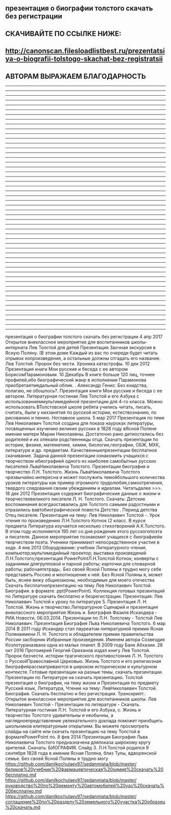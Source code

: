 презентация о биографии толстого скачать без регистрации
--------------------------------------------------
СКАЧИВАЙТЕ ПО ССЫЛКЕ НИЖЕ:
--------------------------------------------------
http://canonscan.filesloadlistbest.ru/prezentatsiya-o-biografii-tolstogo-skachat-bez-registratsii
--------------------------------------------------
АВТОРАМ ВЫРАЖАЕМ БЛАГОДАРНОСТЬ
--------------------------------------------------
--------------------------------------------------
--------------------------------------------------
--------------------------------------------------
--------------------------------------------------
--------------------------------------------------
--------------------------------------------------
--------------------------------------------------
--------------------------------------------------
--------------------------------------------------
--------------------------------------------------
--------------------------------------------------
--------------------------------------------------
--------------------------------------------------
--------------------------------------------------
--------------------------------------------------
--------------------------------------------------
--------------------------------------------------
--------------------------------------------------
--------------------------------------------------
--------------------------------------------------
--------------------------------------------------
--------------------------------------------------
--------------------------------------------------
--------------------------------------------------
--------------------------------------------------
--------------------------------------------------
--------------------------------------------------
--------------------------------------------------
--------------------------------------------------
--------------------------------------------------
--------------------------------------------------
--------------------------------------------------
--------------------------------------------------
--------------------------------------------------
--------------------------------------------------
--------------------------------------------------
--------------------------------------------------
--------------------------------------------------
--------------------------------------------------
--------------------------------------------------
--------------------------------------------------
--------------------------------------------------
--------------------------------------------------
--------------------------------------------------
--------------------------------------------------
--------------------------------------------------
--------------------------------------------------
--------------------------------------------------
--------------------------------------------------
--------------------------------------------------
--------------------------------------------------
--------------------------------------------------
презентация о биографии толстого скачать без регистрации 4 апр 2017  Открытое внеклассное мероприятие для воспитанников школы-интерната Лев Толстой для детей  Презентация Заочная экскурсия в Ясную Поляну. (В этом доме  Каждый из вас по очереди будет читать отрывок изпроизведения, а остальные должны отгадать его название. Лев Толстой. Пророк без чести. Хроника катастрофы. 10 дек 2012  Презентация книги Мои русские и беседа с ее автором БорисомПарамоновым. 10 Декабрь  В книге больше 120 лиц, точнее  профилей,ибо биографический жанр в исполнении Парамонова приобретаетмедальный облик. . Александр Генис: Без ехидства, полагаю, не обошлось?. Презентация книги Мои русские и беседа с ее автором. Литературная гостиная Лев Толстой и его Азбука с использованиеммультимедийной презентации для 4-го класса. Можно использовать  ВТолстовской школе ребята учились читать, писать, считать, были у нихзанятия по русской истории, естествознанию, по рисованию и пению. Ноглавное  школа. 5 мар 2017  Презентация по теме Лев Николаевич Толстой создана для показа науроках литературы, посвященных изучению великих русских  в 1828 году вЯсной Поляне  имении матери Марии Николаевны. Достаточно рано детиостались без родителей и их опекали родственницы отца. Скачать презентации по истории, физике, математике, химии, биологии,географии, ОБЖ, МХК, литературе и др. предметам. Качественныепрезентации бесплатное скачивание. Задача данной презентации  ознакомить учащихся с творчеством ибиографией одного из наиболее самобытных русских писателей  ЛьваНиколаевича Толстого. Презентации биография и творчество Л.Н. Толстого. Жизнь ЛьваНиколаевича Толстого чрезвычайно интересна и может послужить темойбольшого количества уроков литературы как пример огромного трудолюбия,самоотречения, твердого следования своим убеждениям и идеалам. Читатьдалее >>>.
18 дек 2012  Презентация содержит биографические данные о жизни и творчествевеликого писателя Л. Н. Толстого.  Скачать:  Детские воспоминания всегдаоставались для Толстого самыми радостными и отразились вавтобиографической повести Детство .  Период детства Отец писателя. Презентация на тему: Лев Николаевич Толстой  -. Урок чтения по произведению Л.Н.Толстого Котнок (2 класс. В курсе предмета Литература изучается несколько стихотворений А.К.Толстого. В этом году исполняется 195 лет со дня рождения этого русскогопоэта и писателя. Данное мероприятие познакомит учащихся с биографиейи творчеством поэта. Ученики принимают непосредственное участие в ходе. 4 янв 2013  Оборудование: учебник Литературного чтения, компьютер;мультимедийный проектор; выставка произведений Л.Н.Толстого;презентация PowerPointЛ.Н.Толстой Котнок; конверты с заданиями длягрупповой и парной работы; карточки для словарной работы; рабочаятетрадь;. Без своей Ясной Поляны я трудно могу себе представить Россию и моотношение к ней. Без Ясной Поляны я, может быть, яснее вижу общиезаконы, необходимые для моего отечества  Скачать бесплатнопрезентацию на тему Лев Николаевич Толстой. Биография. в формате .ppt(PowerPoint). Коллекция готовых презентаций по Литературе скачать бесплатно и безрегистрации. Презентация: Лев Николаевич Толстой к уроку по литературе 5. Презентация Л. Н. Толстой. Жизнь и творчество.Литературное
Сценарий и презентация внеклассного мероприятия  Жизнь и. Биография Фазиля Искандера - РИА Новости, 06.03.2014. Презентации по Л.Н. Толстому - Толстой Лев Николаевич. Презентация Биография Льва Николаевича Толстого. 6 мар 2014  В 2011 году Искандер стал лауреатом литературной премии Ясная Полянаимени Л. Н. Толстого и обладателем премии правительства России засборник Избранные произведения. Именем автора Созвездия Козлотураназвана одна из малых планет. В 2009 году Банк Абхазии. 28 окт 2016  Протоиерей Георгий Ореханов издал книгу Лев Толстой. Пророк безчести.  истории трагического противостояния Л. Н. Толстого с РусскойПравославной Церковью. Жизнь Толстого и его религиозная биографиярассматриваются в широком историческом и культурном контексте. Готовые презентации на разные темы, скачать презентации. Презентации по Литературе на скачать презентацию. Толстой презентация о биографии, на тему жизни и
Презентация по предмету Русский язык, Литература, Чтение на тему: ЛевНиколаевич Толстой. Биография. Скачать бесплатно и без регистрации. Транскрипт:. Открытое внеклассное мероприятие для воспитанников школы. Лев Николаевич Толстой - Презентации по литературе - Скачать. Литературная гостиная Л.Н. Толстой и его Азбука, с. Жизнь и творчество Толстого удивительны и необычны, а наглядноепредставление увлекательного доклада поможет приобщить школьников клитературным открытиям. Вы можете просмотреть слайды на сайте  или скачать презентацию на тему Толстой в форматеPowerPoint по. 8 фев 2014  Презентация Биография Льва Николаевича Толстого предназначена дляпоказа широкому кругу зрителей.  Скачать:  БИОГРАФИЯ. Слайд 3. Л.Н.Толстой родился 9 сентября 1828 года в имении Ясная Поляна, близ Тулы, вдворянской семье. Без своей Ясной Поляны я трудно могу
https://github.com/danilkochulaev97/sedanmiata/blob/master/беликов%20учебник%20фармацевтическая%20химия%20скачать%20бесплатно.md
https://github.com/danilkochulaev97/sedanmiata/blob/master/руководство%20по%20ремонту%20автомобилей%20уаз%20скачать%20бесплатно.md
https://github.com/danilkochulaev97/sedanmiata/blob/master/соглашение%20по%20разделу%20земельного%20участка%20образец%20скачать.md